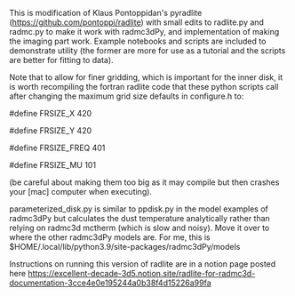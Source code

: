 This is modification of Klaus Pontoppidan's pyradlite (https://github.com/pontoppi/radlite) with small edits to radlite.py and radmc.py to make it work with radmc3dPy, and implementation of making the imaging part work. Example notebooks and scripts are included to demonstrate utility (the former are more for use as a tutorial and the scripts are better for fitting to data).

Note that to allow for finer gridding, which is important for the inner disk, it is worth recompiling the fortran radlite code that these python scripts call after changing the maximum grid size defaults in configure.h to:

#define FRSIZE_X      420

#define FRSIZE_Y      420

#define FRSIZE_FREQ      401

#define FRSIZE_MU   101

(be careful about making them too big as it may compile but then crashes your [mac] computer when executing).

parameterized_disk.py is similar to ppdisk.py in the model examples of radmc3dPy but calculates the dust temperature analytically rather than relying on radmc3d mctherm (which is slow and noisy).
Move it over to where the other radmc3dPy models are. For me, this is $HOME/.local/lib/python3.9/site-packages/radmc3dPy/models

Instructions on running this version of radlite are in a notion page posted here
https://excellent-decade-3d5.notion.site/radlite-for-radmc3d-documentation-3cce4e0e195244a0b38f4d15226a99fa
